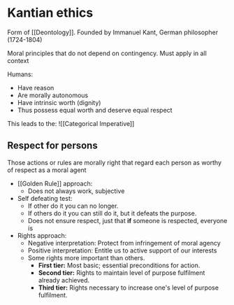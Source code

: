 # Kantian ethics
Form of [[Deontology]].
Founded by Immanuel Kant, German philosopher (1724-1804)

Moral principles that do not depend on contingency. Must apply in all context

Humans:
- Have reason
- Are morally autonomous
- Have intrinsic worth (dignity)
- Thus possess equal worth and deserve equal respect

This leads to the: ![[Categorical Imperative]]
## Respect for persons
Those actions or rules are morally right that regard each person as worthy of respect as a moral agent
- [[Golden Rule]] approach:
	- Does not always work, subjective
- Self defeating test:
	- If other do it you can no longer.
	- If others do it you can still do it, but it defeats the purpose.
	- Does not ensure respect, just that **if** someone is respected, everyone is
- Rights approach:
	- Negative interpretation: Protect from infringement of moral agency
	- Positive interpretation: Entitle us to active support of our interests
	- Some rights more important than others.
		- **First tier:** Most basic; essential preconditions for action.
		- **Second tier:** Rights to maintain level of purpose fulfilment already achieved.
		- **Third tier:** Rights necessary to increase one's level of purpose fulfilment.


